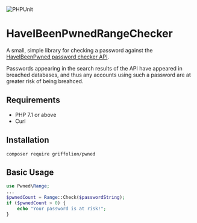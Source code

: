 ![PHPUnit](https://github.com/Griffolion/pwned/workflows/PHP%20Composer/badge.svg?branch=master)

# HaveIBeenPwnedRangeChecker

A small, simple library for checking a password against the [HaveIBeenPwned password checker API](https://haveibeenpwned.com/API/v3#PwnedPasswords).

Passwords appearing in the search results of the API have appeared in breached databases, and thus any accounts using such a password are at greater risk of being breahced.

## Requirements

- PHP 7.1 or above
- Curl

## Installation

`composer require griffolion/pwned`

## Basic Usage

```php
use Pwned\Range;
...
$pwnedCount = Range::Check($passwordString);
if ($pwnedCount > 0) {
    echo "Your password is at risk!";
}
```